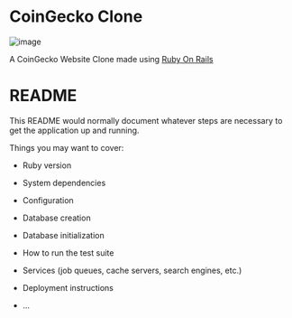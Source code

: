 # CoinGecko Clone
![image](https://github.com/YyT7786/rails_crypto_web/assets/97003125/6a518ef9-2f58-4c09-b996-8455de6e108a)

A CoinGecko Website Clone made using [Ruby On Rails](https://rubyonrails.org/)

# README

This README would normally document whatever steps are necessary to get the
application up and running.

Things you may want to cover:

* Ruby version

* System dependencies

* Configuration

* Database creation

* Database initialization

* How to run the test suite

* Services (job queues, cache servers, search engines, etc.)

* Deployment instructions

* ...
